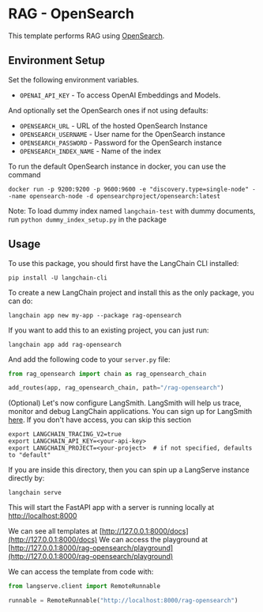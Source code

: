 # RAG - OpenSearch

This template performs RAG using [OpenSearch](https://python.langchain.com/docs/integrations/vectorstores/opensearch).

## Environment Setup

Set the following environment variables. 

- `OPENAI_API_KEY` -  To access OpenAI Embeddings and Models.

And optionally set the OpenSearch ones if not using defaults:

- `OPENSEARCH_URL` - URL of the hosted OpenSearch Instance
- `OPENSEARCH_USERNAME` - User name for the OpenSearch instance
- `OPENSEARCH_PASSWORD` - Password for the OpenSearch instance
- `OPENSEARCH_INDEX_NAME` - Name of the index 

To run the default OpenSearch instance in docker, you can use the command
```shell
docker run -p 9200:9200 -p 9600:9600 -e "discovery.type=single-node" --name opensearch-node -d opensearchproject/opensearch:latest
```

Note: To load dummy index named `langchain-test` with dummy documents, run `python dummy_index_setup.py` in the package

## Usage

To use this package, you should first have the LangChain CLI installed:

```shell
pip install -U langchain-cli
```

To create a new LangChain project and install this as the only package, you can do:

```shell
langchain app new my-app --package rag-opensearch
```

If you want to add this to an existing project, you can just run:

```shell
langchain app add rag-opensearch
```

And add the following code to your `server.py` file:
```python
from rag_opensearch import chain as rag_opensearch_chain

add_routes(app, rag_opensearch_chain, path="/rag-opensearch")
```

(Optional) Let's now configure LangSmith. 
LangSmith will help us trace, monitor and debug LangChain applications. 
You can sign up for LangSmith [here](https://smith.langchain.com/). 
If you don't have access, you can skip this section


```shell
export LANGCHAIN_TRACING_V2=true
export LANGCHAIN_API_KEY=<your-api-key>
export LANGCHAIN_PROJECT=<your-project>  # if not specified, defaults to "default"
```

If you are inside this directory, then you can spin up a LangServe instance directly by:

```shell
langchain serve
```

This will start the FastAPI app with a server is running locally at 
[http://localhost:8000](http://localhost:8000)

We can see all templates at [http://127.0.0.1:8000/docs](http://127.0.0.1:8000/docs)
We can access the playground at [http://127.0.0.1:8000/rag-opensearch/playground](http://127.0.0.1:8000/rag-opensearch/playground)  

We can access the template from code with:

```python
from langserve.client import RemoteRunnable

runnable = RemoteRunnable("http://localhost:8000/rag-opensearch")
```
